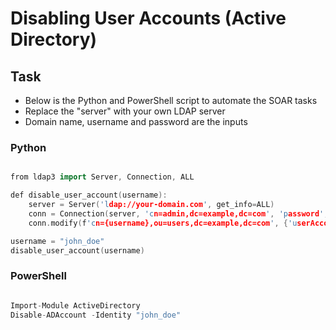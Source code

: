 # Disabling User Accounts (Active Directory)


## Task

* Below is the Python and PowerShell script to automate the SOAR tasks
* Replace the "server" with your own LDAP server
* Domain name, username and password are the inputs

### Python

```cpp

from ldap3 import Server, Connection, ALL

def disable_user_account(username):
    server = Server('ldap://your-domain.com', get_info=ALL)
    conn = Connection(server, 'cn=admin,dc=example,dc=com', 'password', auto_bind=True)
    conn.modify(f'cn={username},ou=users,dc=example,dc=com', {'userAccountControl': [(2, 514)]})

username = "john_doe"
disable_user_account(username)


```

### PowerShell

```cpp

Import-Module ActiveDirectory
Disable-ADAccount -Identity "john_doe"


```
